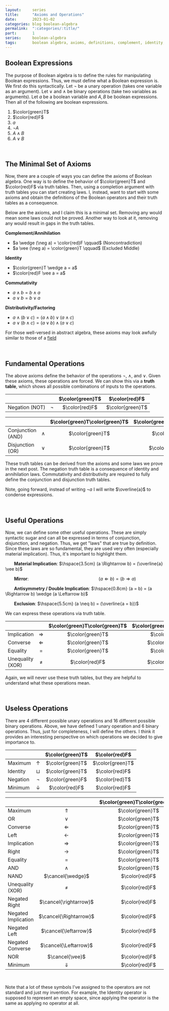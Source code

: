 ```yaml
---
layout:     series
title:      "Axioms and Operations"
date:       2023-01-02
categories: blog boolean-algebra
permalink:  ":categories/:title/"
part:       1
series:     boolean-algebra
tags:       boolean algebra, axioms, definitions, complement, identity, commutativity, distributivity
---
```


## Boolean Expressions

The purpose of Boolean algebra is to define the rules for manipulating Boolean expressions. Thus, we must define what a Boolean expression is. We first do this syntactically. Let $\neg$ be a unary operation (takes one variable as an argument). Let $\vee$ and $\wedge$ be binary operations (take two variables as arguments). Let $a$ be a boolean variable and $A, B$ be boolean expressions. Then all of the following are boolean expressions.

1. $\color{green}T$ 
2. $\color{red}F$
3. $a$
4. $\neg A$
5. $A \wedge B$
6. $A \vee B$

<br>

## The Minimal Set of Axioms

Now, there are a couple of ways you can define the axioms of Boolean algebra. One way is to define the behavior of $\color{green}T$ and $\color{red}F$ via truth tables. Then, using a completion argument with truth tables you can start creating laws. I, instead, want to start with some axioms and obtain the definitions of the Boolean operators and their truth tables as a consequence. 

Below are the axioms, and I claim this is a minimal set. Removing any would mean some laws could not be proved. Another way to look at it, removing any would result in gaps in the truth tables.

**Complement/Annihilation**
  * $a \wedge (\neg a) = \color{red}F \qquad$ (Noncontradiction)
  * $a \vee (\neg a) = \color{green}T \qquad$ (Excluded Middle)

**Identity**
  * $\color{green}T \wedge a = a$
  * $\color{red}F \vee a = a$

**Commutativity**
  * $a \wedge b = b \wedge a$
  * $a \vee b = b \vee a$

**Distributivity/Factoring**
  * $a \wedge (b \vee c) = (a \wedge b) \vee (a \wedge c)$
  * $a \vee (b \wedge c) = (a \vee b) \wedge (a \vee c)$


For those well-versed in abstract algebra, these axioms may look awfully similar to those of a <a href="http://people.reed.edu/~mayer/math112.html/html1/node16.html" target="_blank">field</a>

<br>

## Fundamental Operations

The above axioms define the behavior of the operations $\neg$, $\wedge$, and $\vee$. Given these axioms, these operations are forced. We can show this via a **truth table**, which shows all possible combinations of inputs to the operations.

|                |        | $\color{green}T$ | $\color{red}F$   |
|----------------|:------:|:----------------:|:----------------:|
| Negation (NOT) | $\neg$ | $\color{red}F$   | $\color{green}T$ |

|                   |          | $\color{green}T\color{green}T$ | $\color{green}T\color{red}F$ | $\color{red}F\color{green}T$ | $\color{red}F\color{red}F$ |
|-------------------|:--------:|:------------------------------:|:----------------------------:|:----------------------------:|:--------------------------:|
| Conjunction (AND) | $\wedge$ | $\color{green}T$               | $\color{red}F$               | $\color{red}F$               | $\color{red}F$             |
| Disjunction (OR)  | $\vee$   | $\color{green}T$               | $\color{green}T$             | $\color{green}T$             | $\color{red}F$             |

These truth tables can be derived from the axioms and some laws we prove in the next post. The negation truth table is a consequence of identity and annihilation laws. Commutativity and distributivity are required to fully define the conjunction and disjunction truth tables.

Note, going forward, instead of writing $\neg a$ I will write $\overline{a}$ to condense expressions.

<br>

## Useful Operations

Now, we can define some other useful operations. These are simply syntactic sugar and can all be expressed in terms of conjunction, disjunction, and negation. Thus, we get "laws" that are true by definition. Since these laws are so fundamental, they are used very often (especially material implication). Thus, it's important to highlight them.

&emsp;&emsp;**Material Implication**: $\hspace{3.5cm} (a \Rightarrow b) = (\overline{a} \vee b)$

&emsp;&emsp;**Mirror**: $\hspace{6cm} (a \Leftarrow b) = (b \Rightarrow a)$

&emsp;&emsp;**Antisymmetry / Double Implication**: $\hspace{0.8cm} (a = b) = (a \Rightarrow b) \wedge (a \Leftarrow b)$

&emsp;&emsp;**Exclusion**: $\hspace{5.5cm} (a \neq b) = (\overline{a = b})$

We can express these operations via truth table.

|                   |                 | $\color{green}T\color{green}T$ | $\color{green}T\color{red}F$ | $\color{red}F\color{green}T$ | $\color{red}F\color{red}F$ |
|-------------------|:---------------:|:------------------------------:|:----------------------------:|:----------------------------:|:--------------------------:|
| Implication       | $\Rightarrow$   | $\color{green}T$               | $\color{red}F$               | $\color{green}T$             | $\color{green}T$           |
| Converse          | $\Leftarrow$    | $\color{green}T$               | $\color{green}T$             | $\color{red}F$               | $\color{green}T$           |
| Equality          | $=$             | $\color{green}T$               | $\color{red}F$               | $\color{red}F$               | $\color{green}T$           |
| Unequality (XOR)  | $\neq$          | $\color{red}F$                 | $\color{green}T$             | $\color{green}T$             | $\color{red}F$             |

Again, we will never use these truth tables, but they are helpful to understand what these operations mean. 

<br>

## Useless Operations

There are $4$ different possible unary operations and $16$ different possible binary operations. Above, we have defined $1$ unary operation and $6$ binary operations. Thus, just for completeness, I will define the others. I think it provides an interesting perspective on which operations we decided to give importance to.

|                 |                 | $\color{green}T$  | $\color{red}F$    |
|-----------------|:---------------:|:-----------------:|:-----------------:|
| Maximum         | $\uparrow$      | $\color{green}T$  | $\color{green}T$  |
| Identity        | $\sqcup$        | $\color{green}T$  | $\color{red}F$    |
| Negation        | $\neg$          | $\color{green}F$  | $\color{red}T$    |
| Minimum         | $\downarrow$    | $\color{red}F$    | $\color{red}F$    |


|                     |                         | $\color{green}T\color{green}T$ | $\color{green}T\color{red}F$ | $\color{red}F\color{green}T$ | $\color{red}F\color{red}F$ |
|---------------------|:-----------------------:|:------------------------------:|:----------------------------:|:----------------------------:|:--------------------------:|
| Maximum             | $\Uparrow$              | $\color{green}T$ | $\color{green}T$ | $\color{green}T$ | $\color{green}T$ |
| OR                  | $\vee$                  | $\color{green}T$ | $\color{green}T$ | $\color{green}T$ | $\color{red}F$   |
| Converse            | $\Leftarrow$            | $\color{green}T$ | $\color{green}T$ | $\color{red}F$   | $\color{green}T$ | 
| Left                | $\leftarrow$            | $\color{green}T$ | $\color{green}T$ | $\color{red}F$   | $\color{red}F$   |
| Implication         | $\Rightarrow$           | $\color{green}T$ | $\color{red}F$   | $\color{green}T$ | $\color{green}T$ |
| Right               | $\rightarrow$           | $\color{green}T$ | $\color{red}F$   | $\color{green}T$ | $\color{red}F$   |
| Equality            | $=$                     | $\color{green}T$ | $\color{red}F$   | $\color{red}F$   | $\color{green}T$ | 
| AND                 | $\wedge$                | $\color{green}T$ | $\color{red}F$   | $\color{red}F$   | $\color{red}F$   |
| NAND                | $\cancel{\wedge}$       | $\color{red}F$   | $\color{green}T$ | $\color{green}T$ | $\color{green}T$ |
| Unequality (XOR)    | $\neq$                  | $\color{red}F$   | $\color{green}T$ | $\color{green}T$ | $\color{red}F$   |
| Negated Right       | $\cancel{\rightarrow}$  | $\color{red}F$   | $\color{green}T$ | $\color{red}F$   | $\color{green}T$ | 
| Negated Implication | $\cancel{\Rightarrow}$  | $\color{red}F$   | $\color{green}T$ | $\color{red}F$   | $\color{red}F$   |
| Negated Left        | $\cancel{\leftarrow}$   | $\color{red}F$   | $\color{red}F$   | $\color{green}T$ | $\color{green}T$ |
| Negated Converse    | $\cancel{\Leftarrow}$   | $\color{red}F$   | $\color{red}F$   | $\color{green}T$ | $\color{red}F$   |
| NOR                 | $\cancel{\vee}$         | $\color{red}F$   | $\color{red}F$   | $\color{red}F$   | $\color{green}T$ | 
| Minimum             | $\Downarrow$            | $\color{red}F$   | $\color{red}F$   | $\color{red}F$   | $\color{red}F$   |

<br>

Note that a lot of these symbols I've assigned to the operators are not standard and just my invention. For example, the Identity operator is supposed to represent an empty space, since applying the operator is the same as applying no operator at all.